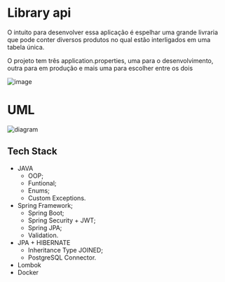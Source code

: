# Library api
O intuito para desenvolver essa aplicação é espelhar uma grande livraria que pode conter diversos produtos no qual estão interligados em uma tabela única.

O projeto tem três application.properties, uma para o desenvolvimento, outra para em produção e mais uma para escolher entre os dois

![image](https://github.com/Cleyton-ORocha/library_system/assets/114354149/438ff50d-3a9a-45e2-a1d5-01d0091ad5c8)

# UML 

![diagram](https://github.com/Cleyton-ORocha/library_system/assets/114354149/e3be5d62-cef4-4752-8094-2ca842386c0f)

## Tech Stack

- JAVA
  - OOP;
  - Funtional; 
  - Enums;
  - Custom Exceptions.
- Spring Framework;
  - Spring Boot;
  - Spring Security + JWT;
  - Spring JPA;
  - Validation. 
- JPA + HIBERNATE
  - Inheritance Type JOINED;
  - PostgreSQL Connector.
- Lombok
- Docker

